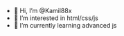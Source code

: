 - 👋 Hi, I’m @Kamil88x
- 👀 I’m interested in html/css/js
- 🌱 I’m currently learning advanced js


<!---
Kamil88x/Kamil88x is a ✨ special ✨ repository because its `README.md` (this file) appears on your GitHub profile.
You can click the Preview link to take a look at your changes.
--->
